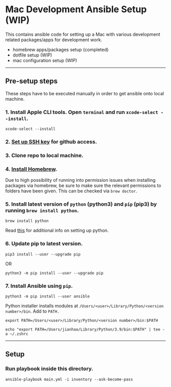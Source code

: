 # Mac Development Ansible Setup (WIP)

This contains ansible code for setting up a Mac with various development related packages/apps for development work.
* homebrew apps/packages setup (completed)
* dotfile setup (WIP)
* mac configuration setup (WIP)
---
## Pre-setup steps
These steps have to be executed manually in order to get ansible onto local machine.

### 1. Install Apple CLI tools. Open `terminal` and run `xcode-select --install`.
```
xcode-select --install
```
### 2. [Set up SSH key](https://docs.github.com/en/free-pro-team@latest/github/authenticating-to-github/generating-a-new-ssh-key-and-adding-it-to-the-ssh-agent) for github access.
### 3. Clone repo to local machine.

### 4. [Install Homebrew](https://brew.sh/).
Due to high possibility of running into permission issues when installing packages via homebrew, be sure to make sure the relevant permissions to folders have been given. This can be checked via `brew doctor`.

### 5. Install latest version of `python` (python3) and `pip` (pip3) by running `brew install python`.
```
brew install python
```
Read [this](https://opensource.com/article/19/5/python-3-default-mac) for additional info on setting up python.
### 6. Update pip to latest version.
```
pip3 install --user --upgrade pip
```
OR
```
python3 -m pip install --user --upgrade pip
```
### 7. Install Ansible using `pip`.
```
python3 -m pip install --user ansible

```
Python installer installs modules at `/Users/<user>/Library/Python/<version number>/bin`.
Add to `PATH.`
```
export PATH=/Users/<user>/Library/Python/<version number>/bin:$PATH
```
```
echo "export PATH=/Users/jianhao/Library/Python/3.9/bin:$PATH" | tee -a ~/.zshrc
```
---

## Setup
### Run playbook inside this directory.
```
ansible-playbook main.yml -i inventory --ask-become-pass
```
